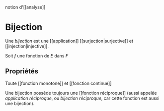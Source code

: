 notion d'[[analyse]]
# Bijection

Une *bijection* est une [[application]] [[surjection|surjective]] et [[injection|injective]].

Soit $f$ une fonction de $E$ dans $F$ 

 ## Propriétés
Toute [[fonction monotone]] et [[fonction continue]]

Une bijection possède toujours une [[fonction réciproque]] (aussi appelée _application réciproque_, ou _bijection réciproque_, car cette fonction est aussi une bijection).

